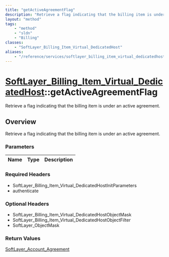 ```yaml
---
title: "getActiveAgreementFlag"
description: "Retrieve a flag indicating that the billing item is under an active agreement."
layout: "method"
tags:
    - "method"
    - "sldn"
    - "Billing"
classes:
    - "SoftLayer_Billing_Item_Virtual_DedicatedHost"
aliases:
    - "/reference/services/softlayer_billing_item_virtual_dedicatedhost/getActiveAgreementFlag"
---
```

# [SoftLayer_Billing_Item_Virtual_DedicatedHost](/reference/services/SoftLayer_Billing_Item_Virtual_DedicatedHost)::getActiveAgreementFlag

Retrieve a flag indicating that the billing item is under an active agreement.


## Overview 
Retrieve a flag indicating that the billing item is under an active agreement.

### Parameters 
|Name | Type | Description |
| --- | --- | --- |


### Required Headers
* SoftLayer_Billing_Item_Virtual_DedicatedHostInitParameters
* authenticate

### Optional Headers
* SoftLayer_Billing_Item_Virtual_DedicatedHostObjectMask
* SoftLayer_Billing_Item_Virtual_DedicatedHostObjectFilter
* SoftLayer_ObjectMask

### Return Values
<a href='/reference/datatypes/SoftLayer_Account_Agreement'>SoftLayer_Account_Agreement </a>

